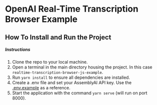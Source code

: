 # OpenAI Real-Time Transcription Browser Example


## How To Install and Run the Project


##### Instructions

1. Clone the repo to your local machine.
2. Open a terminal in the main directory housing the project. In this case `realtime-transcription-browser-js-example`.
3. Run `yarn install` to ensure all dependencies are installed.
4. Create a .env file and set your AssemblyAI API key. Use the [.env.example](./.env.example) as a reference.
5. Start the application with the command `yarn serve` (will run on port 8000).

